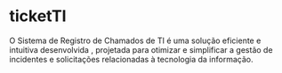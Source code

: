 # ticketTI
O Sistema de Registro de Chamados de TI é uma solução eficiente e intuitiva desenvolvida , projetada para otimizar e simplificar a gestão de incidentes e solicitações relacionadas à tecnologia da informação.
